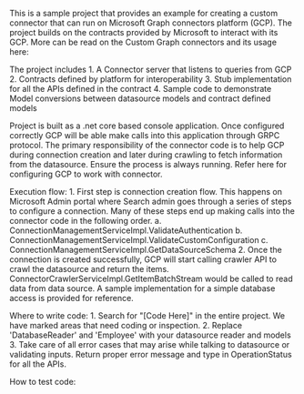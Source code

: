 This is a sample project that provides an example for creating a custom connector that can run on Microsoft Graph connectors platform (GCP). The project builds on the contracts provided by Microsoft to interact with its GCP. More can be read on the Custom Graph connectors and its usage here: <ToDo>

The project includes
    1. A Connector server that listens to queries from GCP
    2. Contracts defined by platform for interoperability
    3. Stub implementation for all the APIs defined in the contract
    4. Sample code to demonstrate Model conversions between datasource models and contract defined models

Project is built as a .net core based console application. Once configured correctly GCP will be able make calls into this application through GRPC protocol. The primary responsibility of the connector code is to help GCP during connection creation and later during crawling to fetch information from the datasource. Ensure the process is always running. Refer here <ToDo> for configuring GCP to work with connector.

Execution flow:
    1. First step is connection creation flow. This happens on Microsoft Admin portal where Search admin goes through a series of steps to configure a connection. Many of these steps end up making calls into the connector code in the following order.
        a. ConnectionManagementServiceImpl.ValidateAuthentication
        b. ConnectionManagementServiceImpl.ValidateCustomConfiguration
        c. ConnectionManagementServiceImpl.GetDataSourceSchema
    2. Once the connection is created successfully, GCP will start calling crawler API to crawl the datasource and return the items. ConnectorCrawlerServiceImpl.GetItemBatchStream would be called to read data from data source. A sample implementation for a simple database access is provided for reference.

Where to write code:
    1. Search for "[Code Here]" in the entire project. We have marked areas that need coding or inspection.
    2. Replace 'DatabaseReader' and 'Employee' with your datasource reader and models
    3. Take care of all error cases that may arise while talking to datasource or validating inputs. Return proper error message and type in OperationStatus for all the APIs.

How to test code:
    <ToDo>
